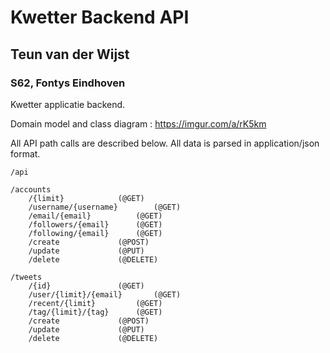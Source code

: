 # Kwetter Backend API

## Teun van der Wijst

### S62, Fontys Eindhoven

Kwetter applicatie backend.

Domain model and class diagram : https://imgur.com/a/rK5km

All API path calls are described below. All data is parsed in application/json format.

    /api

	/accounts
		/{limit}			(@GET)
		/username/{username}		(@GET)
		/email/{email}			(@GET)
		/followers/{email}		(@GET)
		/following/{email}		(@GET)
		/create				(@POST)
		/update				(@PUT)
		/delete				(@DELETE)
	
	/tweets
		/{id}				(@GET)
		/user/{limit}/{email}		(@GET)
		/recent/{limit}			(@GET)
		/tag/{limit}/{tag}		(@GET)
		/create				(@POST)
		/update				(@PUT)
		/delete				(@DELETE)

